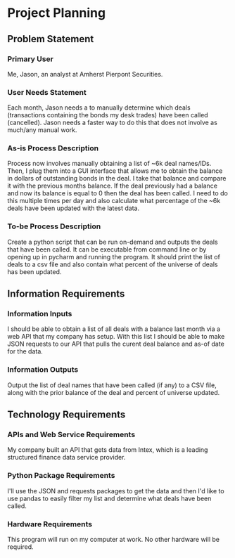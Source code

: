 # Project Planning

## Problem Statement

### Primary User
Me, Jason, an analyst at Amherst Pierpont Securities.

### User Needs Statement
Each month, Jason needs a to manually determine which deals (transactions containing the bonds my desk trades) 
have been called (cancelled). Jason needs a faster way to do this that does not involve as much/any manual work. 

### As-is Process Description
Process now involves manually obtaining a list of ~6k deal names/IDs. Then, I plug them into a GUI interface that allows 
me to obtain the balance in dollars of outstanding bonds in the deal. I take that balance and compare it with the previous months balance.
If the deal previously had a balance and now its balance is equal to 0 then the deal has been called. I need to do this multiple
times per day and also calculate what percentage of the ~6k deals have been updated with the latest data.


### To-be Process Description
Create a python script that can be run on-demand and outputs the deals that have been called. It can be executable from command line
or by opening up in pycharm and running the program. It should print the list of deals to a csv file and also contain
what percent of the universe of deals has been updated.

## Information Requirements

### Information Inputs

I should be able to obtain a list of all deals with a balance last month via a web API that my company has setup. With this list
I should be able to make JSON requests to our API that pulls the curent deal balance and as-of date for the data.

### Information Outputs

Output the list of deal names that have been called (if any) to a CSV file, along with the prior balance of the deal 
and percent of universe updated.

## Technology Requirements

### APIs and Web Service Requirements

My company built an API that gets data from Intex, which is a leading structured finance data service provider.

### Python Package Requirements

I'll use the JSON and requests packages to get the data and then I'd like to use pandas to easily filter my list and determine 
what deals have been called.

### Hardware Requirements

This program will run on my computer at work. No other hardware will be required.

